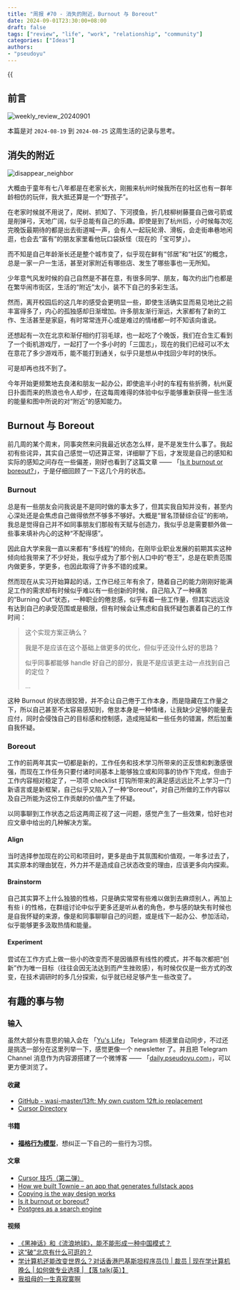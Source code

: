 ```yaml
---
title: "周报 #70 - 消失的附近，Burnout 与 Boreout"
date: 2024-09-01T23:30:00+08:00
draft: false
tags: ["review", "life", "work", "relationship", "community"]
categories: ["Ideas"]
authors:
- "pseudoyu"
---
```


{{<audio src="audios/photograph.mp3" caption="《Photograph - Ed Sheeran》" >}}

## 前言

![weekly_review_20240901](https://image.pseudoyu.com/images/weekly_review_20240901.png)

本篇是对 `2024-08-19` 到 `2024-08-25` 这周生活的记录与思考。

## 消失的附近

![disappear_neighbor](https://image.pseudoyu.com/images/disappear_neighbor.png)

大概由于童年有七八年都是在老家长大，刚搬来杭州时候我所在的社区也有一群年龄相仿的玩伴，我大抵还算是一个“野孩子”。

在老家时候就不用说了，爬树、抓知了、下河摸鱼，折几枝柳树藤蔓自己做弓箭或是削弹弓，天地广阔，似乎总能有自己的乐趣。即使是到了杭州后，小时候每次吃完晚饭最期待的都是出去街道喊一声，会有人一起玩轮滑、滑板，会走街串巷地闲逛，也会去“富有”的朋友家里看他玩口袋妖怪（现在的「宝可梦」）。

而不知是自己年龄渐长还是整个城市变了，似乎现在鲜有“邻居”和“社区”的概念，总是一家一户一生活，甚至对家附近有哪些店、发生了哪些事也一无所知。

少年意气风发时候的自己自然是不甚在意，有很多同学、朋友，每次约出门也都是在繁华闹市街区，生活的“附近”太小，装不下自己的多彩生活。

然而，离开校园后的这几年的感受会更明显一些，即使生活确实显而易见地比之前丰富得多了，内心的孤独感却日渐增加。许多朋友渐行渐远，大家都有了新的工作、生活甚至是家庭，有时常常连开心或是难过的情绪都一时不知该向谁说。

还想起有一次在北京和渐仔相约打羽毛球，也一起吃了个晚饭，我们在合生汇看到了一个街机游戏厅，一起打了一个多小时的「三国志」，现在的我们已经可以不太在意花了多少游戏币，能不能打到通关，似乎只是想从中找回少年时的快乐。

可是却再也找不到了。

今年开始更频繁地去良渚和朋友一起办公，即使逾半小时的车程有些折腾，杭州夏日扑面而来的热浪也令人却步，在这每周难得的体验中似乎能够重新获得一些生活的能量和图中所说的对“附近”的感知能力。

## Burnout 与 Boreout

前几周的某个周末，同事突然来问我最近状态怎么样，是不是发生什么事了。我起初有些诧异，其实自己感觉一切还算正常，详细聊了下后，才发现是自己的感知和实际的感知之间存在一些偏差，刚好也看到了这篇文章 —— 「[Is it burnout or boreout?](https://nesslabs.com/burnout-vs-boreout)」，于是仔细回顾了一下这几个月的状态。

### Burnout

总是有一些朋友会问我说是不是同时做的事太多了，但其实我自知并没有，甚至内心深处还是会焦虑自己做得依然不够多不够好。大概是“冒名顶替综合征”的影响，我总是觉得自己并不如同事朋友们那般有天赋与创造力，我似乎总是需要额外做一些事来填补内心的这种“不配得感”。

因此自大学来我一直以来都有“多线程”的倾向，在刚毕业职业发展的前期其实这种倾向给我带来了不少好处，我似乎成为了那个别人口中的“卷王”，总是在职责范围内做更多，学更多，也因此取得了许多不错的成果。

然而现在从实习开始算起的话，工作已经三年有余了，随着自己的能力刚刚好能满足工作的需求却有时候似乎难以有一些创新的时候，自己陷入了一种痛苦的“Burning Out”状态，一种职业的倦怠感，似乎有着一些工作量，但其实远远没有达到自己的承受范围或是极限，但有时候会让焦虑和自我怀疑包裹着自己的工作时间：

> 这个实现方案正确么？
>
> 我是不是应该在这个基础上做更多的优化，但似乎还没什么好的思路？
>
> 似乎同事都能够 handle 好自己的部分，我是不是应该更主动一点找到自己的定位？
>
> ...

这种 Burnout 的状态很狡猾，并不会让自己倦于工作本身，而是隐藏在工作量之下，所以自己甚至不太容易感知到，倦怠本身是一种情绪，让我缺少足够的能量去应付，同时会侵蚀自己的目标感和控制感，造成拖延和一些任务的错漏，然后加重自我怀疑。

### Boreout

工作的前两年其实一切都是新的，工作任务和技术学习所带来的正反馈和刺激感很强，而现在工作任务只要付诸时间基本上能够独立或和同事的协作下完成，但由于工作内容相对稳定了，一项项 checklist 打钩所带来的满足感远远比不上学习一门新语言或是新框架，自己似乎又陷入了一种“Boreout”，对自己所做的工作内容以及自己所能为这份工作贡献的价值产生了怀疑。

以同事聊到工作状态之后这两周正视了这一问题，感觉产生了一些效果，恰好也对应文章中给出的几种解决方案。

#### Align

当时选择参加现在的公司和项目时，更多是由于其氛围和价值观，一年多过去了，其实原本的理由犹在，外力并不是造成自己状态改变的理由，应该更多向内探索。

#### Brainstorm

自己其实算不上什么独狼的性格，只是确实常常有些难以做到去麻烦别人，再加上有些 i 的性格，在群组讨论中似乎更多还是听从者的角色，参与感的缺失有时候也是自我怀疑的来源，像是和同事聊聊自己的问题，或是线下一起办公、参加活动，似乎能够更多汲取热情和能量。

#### Experiment

尝试在工作方式上做一些小的改变而不是因循原有线性的模式，并不每次都把“创新”作为唯一目标（往往会因无法达到而产生挫败感），有时候仅仅是一些方式的改变，在技术调研时的多几分探索，似乎就已经足够产生一些改变了。

## 有趣的事与物

### 输入

虽然大部分有意思的输入会在 「[Yu's Life](https://t.me/pseudoyulife)」 Telegram 频道里自动同步，不过还是挑选一部分在这里列举一下，感觉更像一个 newsletter 了。并且把 Telegram Channel 消息作为内容源搭建了一个微博客 —— 「[daily.pseudoyu.com](https://daily.pseudoyu.com/)」，可以更方便浏览了。

#### 收藏

- [GitHub - wasi-master/13ft: My own custom 12ft.io replacement](https://github.com/wasi-master/13ft)
- [Cursor Directory](https://cursor.directory/)

#### 书籍

- [**福格行为模型**](https://book.douban.com/subject/35594496/)，想纠正一下自己的一些行为习惯。

#### 文章

- [Cursor 技巧（第二弹）](https://linux.do/t/topic/181361)
- [How we built Townie – an app that generates fullstack apps](https://blog.val.town/blog/codegen/)
- [Copying is the way design works](https://matthewstrom.com/writing/copying/)
- [Is it burnout or boreout?](https://nesslabs.com/burnout-vs-boreout)
- [Postgres as a search engine](https://anyblockers.com/posts/postgres-as-a-search-engine)

#### 视频

- [《黑神话》和《流浪地球》，能不能形成一种中国模式？](https://www.bilibili.com/video/BV1nM4m1176V)
- [这“破”北京有什么可逛的？](https://www.bilibili.com/video/BV1F1421b7vU)
- [学计算机还能改变世界么？对话香港巴基斯坦程序员(1) | 裁员 | 现在学计算机晚么 | 如何做专业选择 | 【落 talk(英）】](https://www.bilibili.com/video/BV1Sf421i7zw)
- [我祖母的一生真寂寞啊](https://www.bilibili.com/video/BV1o1421t7ep)
